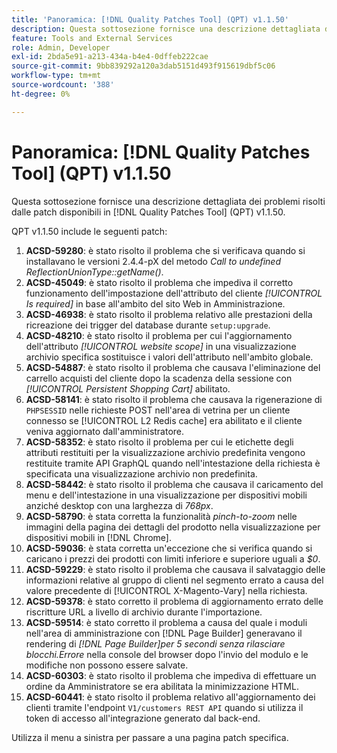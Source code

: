 ```yaml
---
title: 'Panoramica: [!DNL Quality Patches Tool] (QPT) v1.1.50'
description: Questa sottosezione fornisce una descrizione dettagliata dei problemi risolti dalle patch disponibili in  [!DNL Quality Patches Tool] (QPT) v1.1.50.
feature: Tools and External Services
role: Admin, Developer
exl-id: 2bda5e91-a213-434a-b4e4-0dffeb222cae
source-git-commit: 9bb839292a120a3dab5151d493f915619dbf5c06
workflow-type: tm+mt
source-wordcount: '388'
ht-degree: 0%

---
```


# Panoramica: [!DNL Quality Patches Tool] (QPT) v1.1.50

Questa sottosezione fornisce una descrizione dettagliata dei problemi risolti dalle patch disponibili in [!DNL Quality Patches Tool] (QPT) v1.1.50.

QPT v1.1.50 include le seguenti patch:

1. **ACSD-59280**: è stato risolto il problema che si verificava quando si installavano le versioni 2.4.4-pX del metodo *Call to undefined ReflectionUnionType::getName()*.
1. **ACSD-45049**: è stato risolto il problema che impediva il corretto funzionamento dell&#39;impostazione dell&#39;attributo del cliente *[!UICONTROL Is required]* in base all&#39;ambito del sito Web in Amministrazione.
1. **ACSD-46938**: è stato risolto il problema relativo alle prestazioni della ricreazione dei trigger del database durante `setup:upgrade`.
1. **ACSD-48210**: è stato risolto il problema per cui l&#39;aggiornamento dell&#39;attributo *[!UICONTROL website scope]* in una visualizzazione archivio specifica sostituisce i valori dell&#39;attributo nell&#39;ambito globale.
1. **ACSD-54887**: è stato risolto il problema che causava l&#39;eliminazione del carrello acquisti del cliente dopo la scadenza della sessione con *[!UICONTROL Persistent Shopping Cart]* abilitato.
1. **ACSD-58141**: è stato risolto il problema che causava la rigenerazione di `PHPSESSID` nelle richieste POST nell&#39;area di vetrina per un cliente connesso se [!UICONTROL L2 Redis cache] era abilitato e il cliente veniva aggiornato dall&#39;amministratore.
1. **ACSD-58352**: è stato risolto il problema per cui le etichette degli attributi restituiti per la visualizzazione archivio predefinita vengono restituite tramite API GraphQL quando nell&#39;intestazione della richiesta è specificata una visualizzazione archivio non predefinita.
1. **ACSD-58442**: è stato risolto il problema che causava il caricamento del menu e dell&#39;intestazione in una visualizzazione per dispositivi mobili anziché desktop con una larghezza di *768px*.
1. **ACSD-58790**: è stata corretta la funzionalità *pinch-to-zoom* nelle immagini della pagina dei dettagli del prodotto nella visualizzazione per dispositivi mobili in [!DNL Chrome].
1. **ACSD-59036**: è stata corretta un&#39;eccezione che si verifica quando si caricano i prezzi dei prodotti con limiti inferiore e superiore uguali a *$0*.
1. **ACSD-59229**: è stato risolto il problema che causava il salvataggio delle informazioni relative al gruppo di clienti nel segmento errato a causa del valore precedente di [!UICONTROL X-Magento-Vary] nella richiesta.
1. **ACSD-59378**: è stato corretto il problema di aggiornamento errato delle riscritture URL a livello di archivio durante l&#39;importazione.
1. **ACSD-59514**: è stato corretto il problema a causa del quale i moduli nell&#39;area di amministrazione con [!DNL Page Builder] generavano il rendering di *[!DNL Page Builder]per 5 secondi senza rilasciare blocchi.Errore* nella console del browser dopo l&#39;invio del modulo e le modifiche non possono essere salvate.
1. **ACSD-60303**: è stato risolto il problema che impediva di effettuare un ordine da Amministratore se era abilitata la minimizzazione HTML.
1. **ACSD-60441**: è stato risolto il problema relativo all&#39;aggiornamento dei clienti tramite l&#39;endpoint `V1/customers REST API` quando si utilizza il token di accesso all&#39;integrazione generato dal back-end.

Utilizza il menu a sinistra per passare a una pagina patch specifica.

